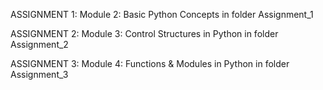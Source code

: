 ASSIGNMENT 1: Module 2: Basic Python Concepts  in folder Assignment_1

ASSIGNMENT 2: Module 3: Control Structures in Python in folder Assignment_2

ASSIGNMENT 3: Module 4: Functions & Modules in Python in folder Assignment_3
